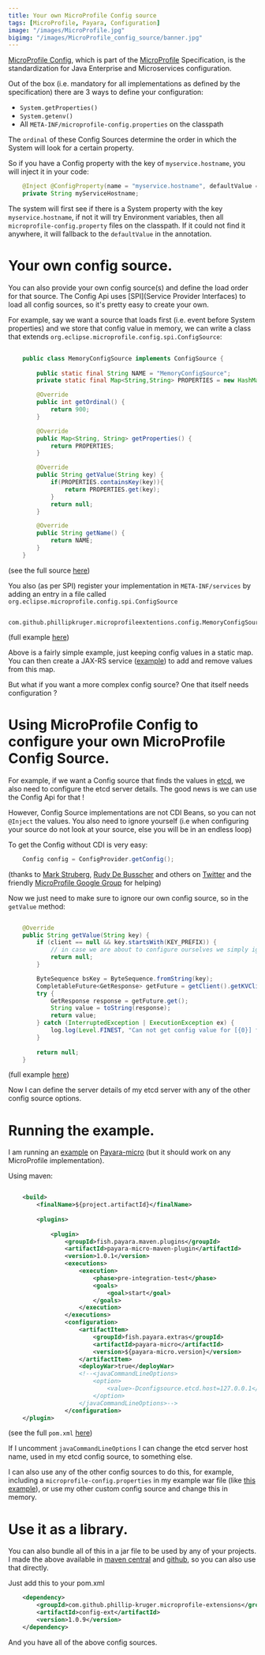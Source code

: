 ```yaml
---
title: Your own MicroProfile Config source
tags: [MicroProfile, Payara, Configuration]
image: "/images/MicroProfile.jpg"
bigimg: "/images/MicroProfile_config_source/banner.jpg"
---
```


[MicroProfile Config](https://github.com/eclipse/microprofile-config), which is part of the [MicroProfile](https://microprofile.io/) Specification, is the standardization for Java Enterprise and Microservices configuration. 

Out of the box (i.e. mandatory for all implementations as defined by the specification) there are 3 ways to define your configuration:

* ```System.getProperties()```
* ```System.getenv()```
* All ```META-INF/microprofile-config.properties``` on the classpath

The ```ordinal``` of these Config Sources determine the order in which the System will look for a certain property.

So if you have a Config property with the key of ```myservice.hostname```, you will inject it in your code:


```java
    @Inject @ConfigProperty(name = "myservice.hostname", defaultValue = "localhost")
    private String myServiceHostname;
```

The system will first see if there is a System property with the key ```myservice.hostname```, if not it will try Environment variables, then all ```microprofile-config.property``` files on the classpath.
If it could not find it anywhere, it will fallback to the ```defaultValue``` in the annotation.

# Your own config source.

You can also provide your own config source(s) and define the load order for that source. The Config Api uses [SPI](Service Provider Interfaces) to load all config sources, so it's pretty easy to create your own.

For example, say we want a source that loads first (i.e. event before System properties) and we store that config value in memory, we can write a class that extends ```org.eclipse.microprofile.config.spi.ConfigSource```:

```java
    
    public class MemoryConfigSource implements ConfigSource {
    
        public static final String NAME = "MemoryConfigSource";
        private static final Map<String,String> PROPERTIES = new HashMap<>();

        @Override
        public int getOrdinal() {
            return 900;
        }

        @Override
        public Map<String, String> getProperties() {
            return PROPERTIES;
        }

        @Override
        public String getValue(String key) {
            if(PROPERTIES.containsKey(key)){
                return PROPERTIES.get(key);
            }
            return null;
        }

        @Override
        public String getName() {
            return NAME;
        }
    }
```

(see the full source [here](https://github.com/phillip-kruger/microprofile-extensions/blob/master/config-ext/src/main/java/com/github/phillipkruger/microprofileextentions/config/MemoryConfigSource.java))

You also (as per SPI) register your implementation in ```META-INF/services``` by adding an entry in a file called ```org.eclipse.microprofile.config.spi.ConfigSource```

```
    com.github.phillipkruger.microprofileextentions.config.MemoryConfigSource
```

(full example [here](https://github.com/phillip-kruger/microprofile-extensions/blob/master/config-ext/src/main/resources/META-INF/services/org.eclipse.microprofile.config.spi.ConfigSource))

Above is a fairly simple example, just keeping config values in a static map. You can then create a JAX-RS service ([example](https://github.com/phillip-kruger/microprofile-extensions/blob/master/config-ext/src/main/java/com/github/phillipkruger/microprofileextentions/config/MemoryConfigApi.java)) to add and remove values from this map.

But what if you want a more complex config source? One that itself needs configuration ?

# Using MicroProfile Config to configure your own MicroProfile Config Source.

For example, if we want a Config source that finds the values in [etcd](https://coreos.com/etcd/), we also need to configure the etcd server details. The good news is we can use the Config Api for that !

However, Config Source implementations are not CDI Beans, so you can not ```@Inject``` the values. You also need to ignore yourself (i.e when configuring your source do not look at your source, else you will be in an endless loop)

To get the Config without CDI is very easy:

```java
    Config config = ConfigProvider.getConfig();
```

(thanks to [Mark Struberg](https://twitter.com/struberg), [Rudy De Busscher](https://twitter.com/rdebusscher) and others on [Twitter](https://twitter.com/phillipkruger/status/1027332689505017856) and the friendly [MicroProfile Google Group](https://groups.google.com/forum/#!topic/microprofile/rkkZJGJpxMU) for helping)

Now we just need to make sure to ignore our own config source, so in the ```getValue``` method: 

```java

    @Override
    public String getValue(String key) {
        if (client == null && key.startsWith(KEY_PREFIX)) {
            // in case we are about to configure ourselves we simply ignore that key
            return null;
        }

        ByteSequence bsKey = ByteSequence.fromString(key);
        CompletableFuture<GetResponse> getFuture = getClient().getKVClient().get(bsKey);
        try {
            GetResponse response = getFuture.get();
            String value = toString(response);
            return value;
        } catch (InterruptedException | ExecutionException ex) {
            log.log(Level.FINEST, "Can not get config value for [{0}] from etcd Config source: {1}", new Object[]{key, ex.getMessage()});
        }
        
        return null;
    }
```

(full example [here](https://github.com/phillip-kruger/microprofile-extensions/blob/master/config-ext/src/main/java/com/github/phillipkruger/microprofileextentions/config/EtcdConfigSource.java))

Now I can define the server details of my etcd server with any of the other config source options.

# Running the example.

I am running an [example](https://github.com/phillip-kruger/microprofile-extensions/tree/master/example) on [Payara-micro](https://www.payara.fish/) (but it should work on any MicroProfile implementation).

Using maven:

```xml

    <build>
        <finalName>${project.artifactId}</finalName>
        
        <plugins>
            
            <plugin>
                <groupId>fish.payara.maven.plugins</groupId>
                <artifactId>payara-micro-maven-plugin</artifactId>
                <version>1.0.1</version>
                <executions>
                    <execution>
                        <phase>pre-integration-test</phase>
                        <goals>
                            <goal>start</goal>
                        </goals>
                    </execution>
                </executions>
                <configuration>
                    <artifactItem>
                        <groupId>fish.payara.extras</groupId>
                        <artifactId>payara-micro</artifactId>
                        <version>${payara-micro.version}</version>
                    </artifactItem>
                    <deployWar>true</deployWar>
                    <!--<javaCommandLineOptions>
                        <option>
                            <value>-Dconfigsource.etcd.host=127.0.0.1</value>
                        </option>
                    </javaCommandLineOptions>-->
                </configuration>
    </plugin>
```

(see the full ```pom.xml``` [here](https://github.com/phillip-kruger/microprofile-extensions/blob/master/example/pom.xml))

If I uncomment ```javaCommandLineOptions``` I can change the etcd server host name, used in my etcd config source, to something else.

I can also use any of the other config sources to do this, for example, including a ```microprofile-config.properties``` in my example war file (like [this example](https://github.com/phillip-kruger/microprofile-extensions/blob/master/example/src/main/webapp/META-INF/microprofile-config.properties)), 
or use my other custom config source and change this in memory.

# Use it as a library.

You can also bundle all of this in a jar file to be used by any of your projects. I made the above available in [maven central](https://search.maven.org/artifact/com.github.phillip-kruger.microprofile-extensions/config-ext/1.0.9/jar) and [github](https://github.com/phillip-kruger/microprofile-extensions/tree/master/config-ext), so you can also use that directly.

Just add this to your pom.xml

```xml
    <dependency>
        <groupId>com.github.phillip-kruger.microprofile-extensions</groupId>
        <artifactId>config-ext</artifactId>
        <version>1.0.9</version>
    </dependency>
```

And you have all of the above config sources.